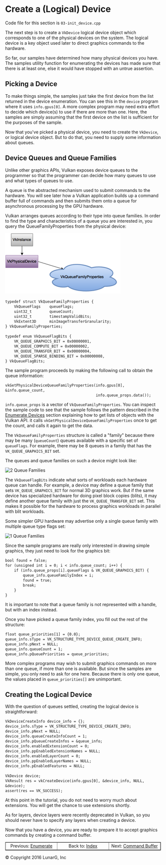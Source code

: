# Create a (Logical) Device

<link href="../css/lg_stylesheet.css" rel="stylesheet"></link>

Code file for this section is `03-init_device.cpp`

The next step is to create a `VkDevice` logical device object
which corresponds to one of the physical devices on the system.
The logical device is a key object used later to direct graphics commands
to the hardware.

So far, our samples have determined how many physical devices you have.
The samples utility function for enumerating the devices
has made sure that there is at least one, else it would have
stopped with an untrue assertion.

## Picking a Device

To make things simple, the samples just take the first device from
the list returned in the device enumeration.  You can see this in the
`device` program where it uses `info.gpus[0]`.
A more complex program may need extra effort to decide which
device(s) to use if there are more than one.
Here, the samples are simply assuming that the first device on the list
is sufficient for the purposes of the sample.

Now that you've picked a physical device, you need to create the `VkDevice`,
or logical device object.
But to do that, you need to supply some information about queues.

## Device Queues and Queue Families

Unlike other graphics APIs, Vulkan exposes device queues to the programmer
so that the programmer can decide how many queues to use and what types
of queues to use.

A queue is the abstracted mechanism used to submit commands to the
hardware.  You will see later how a Vulkan application builds up
a command buffer full of commands and then submits them onto a
queue for asynchronous processing by the GPU hardware.

Vulkan arranges queues according to their type into queue families.
In order to find the type and characteristics of a queue you are
interested in, you query the QueueFamilyProperties from the
physical device:

![Queue Family Props](../images/PhysicalDeviceQueueFamilyProperties.png)

    typedef struct VkQueueFamilyProperties {
        VkQueueFlags    queueFlags;
        uint32_t        queueCount;
        uint32_t        timestampValidBits;
        VkExtent3D      minImageTransferGranularity;
    } VkQueueFamilyProperties;

    typedef enum VkQueueFlagBits {
        VK_QUEUE_GRAPHICS_BIT = 0x00000001,
        VK_QUEUE_COMPUTE_BIT = 0x00000002,
        VK_QUEUE_TRANSFER_BIT = 0x00000004,
        VK_QUEUE_SPARSE_BINDING_BIT = 0x00000008,
    } VkQueueFlagBits;

The sample program proceeds by making the following call to
obtain the queue information:

    vkGetPhysicalDeviceQueueFamilyProperties(info.gpus[0], &info.queue_count,
                                             info.queue_props.data());

`info.queue_props` is a vector of `VkQueueFamilyProperties`.
You can inspect the sample code to see that the sample
follows the pattern described in the [Enumerate Devices](02-enumerate_devices.html) section
explaining how to get lists of objects with the Vulkan API.
it calls `vkGetPhysicalDeviceQueueFamilyProperties` once to get the count, and
calls it again to get the data.

The `VkQueueFamilyProperties` structure is called a "family"
because there may be many (`queueCount`) queues
available with a specific set of `queueFlags`.  For example, there may be
8 queues in a family that has the `VK_QUEUE_GRAPHICS_BIT` set.

The queues and queue families on such a device might look like:

![2 Queue Families](../images/Device2QueueFamilies.png)

The `VkQueueFlagBits` indicate what sorts of workloads each hardware
queue can handle.
For example, a device may define a queue family that sets
`VK_QUEUE_GRAPHICS_BIT` for normal 3D graphics work.
But if the same device has specialized hardware for doing
pixel block copies (blits),
it may define another queue family with just the `VK_QUEUE_TRANSFER_BIT`
set.
This makes it possible for the hardware to process graphics
workloads in parallel with blit workloads.

Some simpler GPU hardware may advertise only a single queue family
with multiple queue type flags set:

![1 Queue Families](../images/Device1QueueFamilies.png)

Since the sample programs are really only interested in drawing
simple graphics, they just need to look for the graphics bit:

    bool found = false;
    for (unsigned int i = 0; i < info.queue_count; i++) {
        if (info.queue_props[i].queueFlags & VK_QUEUE_GRAPHICS_BIT) {
            queue_info.queueFamilyIndex = i;
            found = true;
            break;
        }
    }

It is important to note that a queue family is not represented with
a handle, but with an index instead.

Once you have picked a queue family index, you fill out the rest of the structure:

    float queue_priorities[1] = {0.0};
    queue_info.sType = VK_STRUCTURE_TYPE_DEVICE_QUEUE_CREATE_INFO;
    queue_info.pNext = NULL;
    queue_info.queueCount = 1;
    queue_info.pQueuePriorities = queue_priorities;

More complex programs may wish to submit graphics commands on
more than one queue, if more than one is available.
But since the samples are simple, you only need to ask for one here.
Because there is only one queue, the values placed in `queue_priorities[]`
are unimportant.

## Creating the Logical Device

With the question of queues settled, creating the logical device
is straightforward:

    VkDeviceCreateInfo device_info = {};
    device_info.sType = VK_STRUCTURE_TYPE_DEVICE_CREATE_INFO;
    device_info.pNext = NULL;
    device_info.queueCreateInfoCount = 1;
    device_info.pQueueCreateInfos = &queue_info;
    device_info.enabledExtensionCount = 0;
    device_info.ppEnabledExtensionNames = NULL;
    device_info.enabledLayerCount = 0;
    device_info.ppEnabledLayerNames = NULL;
    device_info.pEnabledFeatures = NULL;

    VkDevice device;
    VkResult res = vkCreateDevice(info.gpus[0], &device_info, NULL, &device);
    assert(res == VK_SUCCESS);

At this point in the tutorial, you do not need to worry much about extensions.
You will get the chance to use extensions shortly.

As for layers, device layers were recently deprecated in Vulkan, so you should never
have to specify any layers when creating a device.

Now that you have a device, you are ready to prepare it to accept graphics commands
by creating a command buffer.

<table border="1" width="100%">
    <tr>
        <td align="center" width="33%">Previous: <a href="02-enumerate_devices.html" title="Prev">Enumerate</a></td>
        <td align="center" width="33%">Back to: <a href="index.html" title="Index">Index</a></td>
        <td align="center" width="33%">Next: <a href="04-init_command_buffer.html" title="Next">Command Buffer</a></td>
    </tr>
</table>
<footer>&copy; Copyright 2016 LunarG, Inc</footer>
